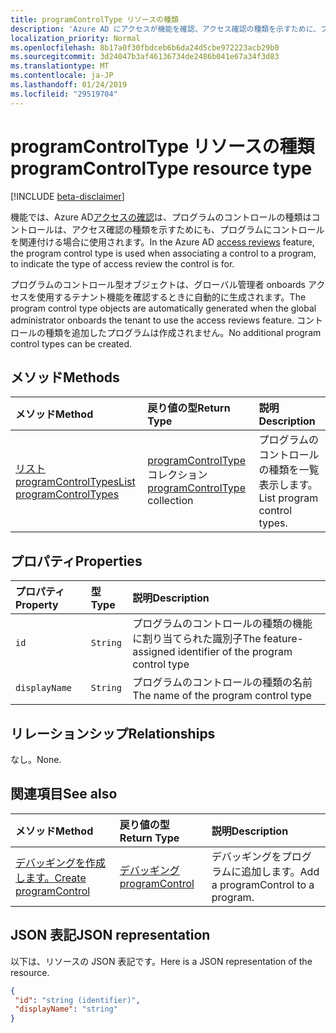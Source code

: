 ```yaml
---
title: programControlType リソースの種類
description: 'Azure AD にアクセスが機能を確認、アクセス確認の種類を示すために、プログラムにコントロールをコントロールに関連付けることが、ときにプログラムのコントロールの種類を使用します。  '
localization_priority: Normal
ms.openlocfilehash: 8b17a0f30fbdceb6b6da24d5cbe972223acb29b0
ms.sourcegitcommit: 3d24047b3af46136734de2486b041e67a34f3d83
ms.translationtype: MT
ms.contentlocale: ja-JP
ms.lasthandoff: 01/24/2019
ms.locfileid: "29519704"
---
```

# <a name="programcontroltype-resource-type"></a><span data-ttu-id="5138c-103">programControlType リソースの種類</span><span class="sxs-lookup"><span data-stu-id="5138c-103">programControlType resource type</span></span>

[!INCLUDE [beta-disclaimer](../../includes/beta-disclaimer.md)]

<span data-ttu-id="5138c-104">機能では、Azure AD[アクセスの確認](accessreviews-root.md)は、プログラムのコントロールの種類はコントロールは、アクセス確認の種類を示すためにも、プログラムにコントロールを関連付ける場合に使用されます。</span><span class="sxs-lookup"><span data-stu-id="5138c-104">In the Azure AD [access reviews](accessreviews-root.md) feature, the program control type is used when associating a control to a program, to indicate the type of access review the control is for.</span></span>  

<span data-ttu-id="5138c-105">プログラムのコントロール型オブジェクトは、グローバル管理者 onboards アクセスを使用するテナント機能を確認するときに自動的に生成されます。</span><span class="sxs-lookup"><span data-stu-id="5138c-105">The program control type objects are automatically generated when the global administrator onboards the tenant to use the access reviews feature.</span></span>  <span data-ttu-id="5138c-106">コントロールの種類を追加したプログラムは作成されません。</span><span class="sxs-lookup"><span data-stu-id="5138c-106">No additional program control types can be created.</span></span>


## <a name="methods"></a><span data-ttu-id="5138c-107">メソッド</span><span class="sxs-lookup"><span data-stu-id="5138c-107">Methods</span></span>

| <span data-ttu-id="5138c-108">メソッド</span><span class="sxs-lookup"><span data-stu-id="5138c-108">Method</span></span>           | <span data-ttu-id="5138c-109">戻り値の型</span><span class="sxs-lookup"><span data-stu-id="5138c-109">Return Type</span></span>    |<span data-ttu-id="5138c-110">説明</span><span class="sxs-lookup"><span data-stu-id="5138c-110">Description</span></span>|
|:---------------|:--------|:----------|
|[<span data-ttu-id="5138c-111">リスト programControlTypes</span><span class="sxs-lookup"><span data-stu-id="5138c-111">List programControlTypes</span></span>](../api/programcontroltype-list.md) | <span data-ttu-id="5138c-112">[programControlType](programcontroltype.md)コレクション</span><span class="sxs-lookup"><span data-stu-id="5138c-112">[programControlType](programcontroltype.md) collection</span></span>| <span data-ttu-id="5138c-113">プログラムのコントロールの種類を一覧表示します。</span><span class="sxs-lookup"><span data-stu-id="5138c-113">List program control types.</span></span> |

## <a name="properties"></a><span data-ttu-id="5138c-114">プロパティ</span><span class="sxs-lookup"><span data-stu-id="5138c-114">Properties</span></span>
| <span data-ttu-id="5138c-115">プロパティ</span><span class="sxs-lookup"><span data-stu-id="5138c-115">Property</span></span>     | <span data-ttu-id="5138c-116">型</span><span class="sxs-lookup"><span data-stu-id="5138c-116">Type</span></span>   |<span data-ttu-id="5138c-117">説明</span><span class="sxs-lookup"><span data-stu-id="5138c-117">Description</span></span>|
|:---------------|:--------|:----------|
| `id`                     |`String`                | <span data-ttu-id="5138c-118">プログラムのコントロールの種類の機能に割り当てられた識別子</span><span class="sxs-lookup"><span data-stu-id="5138c-118">The feature-assigned identifier of the program control type</span></span>                                      |
| `displayName`            |`String`                | <span data-ttu-id="5138c-119">プログラムのコントロールの種類の名前</span><span class="sxs-lookup"><span data-stu-id="5138c-119">The name of the program control type</span></span>                                                             |


## <a name="relationships"></a><span data-ttu-id="5138c-120">リレーションシップ</span><span class="sxs-lookup"><span data-stu-id="5138c-120">Relationships</span></span>

<span data-ttu-id="5138c-121">なし。</span><span class="sxs-lookup"><span data-stu-id="5138c-121">None.</span></span>


## <a name="see-also"></a><span data-ttu-id="5138c-122">関連項目</span><span class="sxs-lookup"><span data-stu-id="5138c-122">See also</span></span>

| <span data-ttu-id="5138c-123">メソッド</span><span class="sxs-lookup"><span data-stu-id="5138c-123">Method</span></span>           | <span data-ttu-id="5138c-124">戻り値の型</span><span class="sxs-lookup"><span data-stu-id="5138c-124">Return Type</span></span>    |<span data-ttu-id="5138c-125">説明</span><span class="sxs-lookup"><span data-stu-id="5138c-125">Description</span></span>|
|:---------------|:--------|:----------|
|[<span data-ttu-id="5138c-126">デバッギングを作成します。</span><span class="sxs-lookup"><span data-stu-id="5138c-126">Create programControl</span></span>](../api/programcontrol-create.md) |     [<span data-ttu-id="5138c-127">デバッギング</span><span class="sxs-lookup"><span data-stu-id="5138c-127">programControl</span></span>](programcontrol.md) |   <span data-ttu-id="5138c-128">デバッギングをプログラムに追加します。</span><span class="sxs-lookup"><span data-stu-id="5138c-128">Add a programControl to a program.</span></span>|


## <a name="json-representation"></a><span data-ttu-id="5138c-129">JSON 表記</span><span class="sxs-lookup"><span data-stu-id="5138c-129">JSON representation</span></span>

<span data-ttu-id="5138c-130">以下は、リソースの JSON 表記です。</span><span class="sxs-lookup"><span data-stu-id="5138c-130">Here is a JSON representation of the resource.</span></span>

<!-- {
  "blockType": "resource",
  "optionalProperties": [

  ],
  "@odata.type": "microsoft.graph.programControlType"
}-->

```json
{
 "id": "string (identifier)",
 "displayName": "string"
}

```

<!--
{
  "type": "#page.annotation",
  "description": "programControlType resource",
  "keywords": "",
  "section": "documentation",
  "tocPath": "",
  "suppressions": [
    "Error: /api-reference/beta/resources/programcontroltype.md:\r\n      Exception processing links.\r\n    System.ArgumentException: Link Definition was null. Link text: !INCLUDE [beta-disclaimer](../../includes/beta-disclaimer.md)\r\n      at ApiDoctor.Validation.DocFile.get_LinkDestinations()\r\n      at ApiDoctor.Validation.DocSet.ValidateLinks(Boolean includeWarnings, String[] relativePathForFiles, IssueLogger issues, Boolean requireFilenameCaseMatch, Boolean printOrphanedFiles)"
  ]
}
-->
